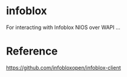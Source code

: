 # infoblox
For interacting with Infoblox NIOS over WAPI ...

# Reference
https://github.com/infobloxopen/infoblox-client
